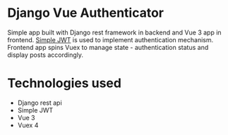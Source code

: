 # Django Vue Authenticator

Simple app built with Django rest framework in backend and Vue 3 app in frontend. [Simple JWT](https://django-rest-framework-simplejwt.readthedocs.io/en/latest/) is used to implement authentication mechanism. Frontend app spins Vuex to manage state - authentication status and display posts accordingly.

# Technologies used

- Django rest api
- Simple JWT
- Vue 3
- Vuex 4
